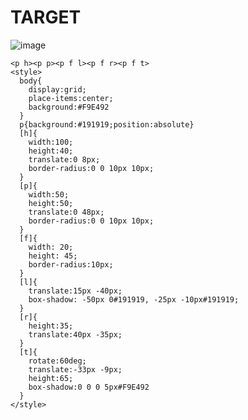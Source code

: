 # TARGET

![image](https://github.com/gaschneider/cssbattle/assets/16023844/8c452400-3fe4-4725-82ce-a87a99c20960)

```
<p h><p p><p f l><p f r><p f t>
<style>
  body{
    display:grid;
    place-items:center;
    background:#F9E492
  }
  p{background:#191919;position:absolute}
  [h]{
    width:100;
    height:40;
    translate:0 8px;
    border-radius:0 0 10px 10px;
  }
  [p]{
    width:50;
    height:50;
    translate:0 48px;
    border-radius:0 0 10px 10px;
  }
  [f]{
    width: 20;
    height: 45;
    border-radius:10px;
  }
  [l]{
    translate:15px -40px;
    box-shadow: -50px 0#191919, -25px -10px#191919;
  }
  [r]{
    height:35;
    translate:40px -35px;
  }
  [t]{
    rotate:60deg;
    translate:-33px -9px;
    height:65;
    box-shadow:0 0 0 5px#F9E492
  }
</style>
```
